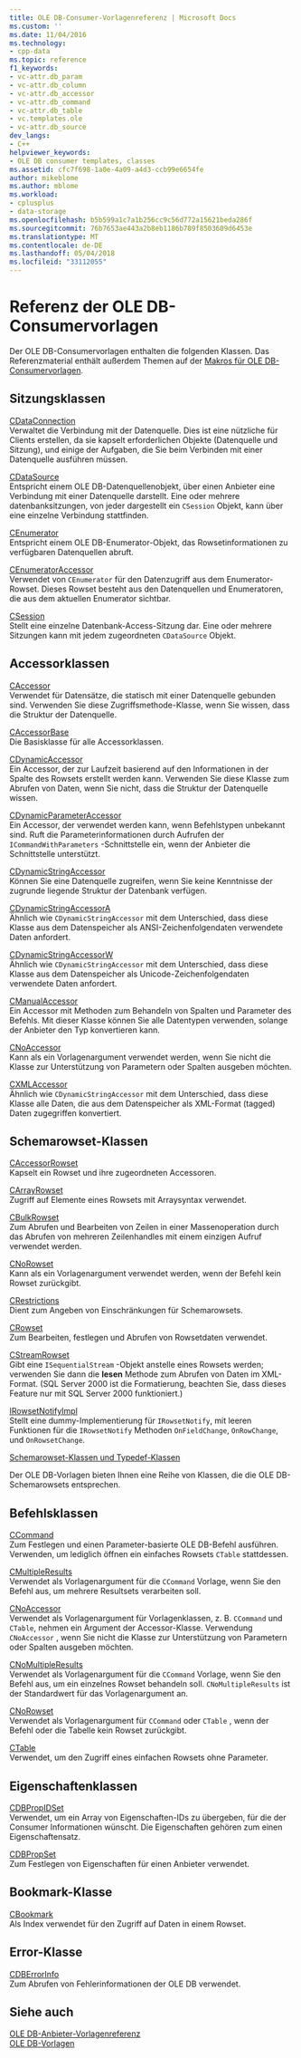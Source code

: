 ```yaml
---
title: OLE DB-Consumer-Vorlagenreferenz | Microsoft Docs
ms.custom: ''
ms.date: 11/04/2016
ms.technology:
- cpp-data
ms.topic: reference
f1_keywords:
- vc-attr.db_param
- vc-attr.db_column
- vc-attr.db_accessor
- vc-attr.db_command
- vc-attr.db_table
- vc.templates.ole
- vc-attr.db_source
dev_langs:
- C++
helpviewer_keywords:
- OLE DB consumer templates, classes
ms.assetid: cfc7f698-1a0e-4a09-a4d3-ccb99e6654fe
author: mikeblome
ms.author: mblome
ms.workload:
- cplusplus
- data-storage
ms.openlocfilehash: b5b599a1c7a1b256cc9c56d772a15621beda286f
ms.sourcegitcommit: 76b7653ae443a2b8eb1186b789f8503609d6453e
ms.translationtype: MT
ms.contentlocale: de-DE
ms.lasthandoff: 05/04/2018
ms.locfileid: "33112055"
---
```

# <a name="ole-db-consumer-templates-reference"></a>Referenz der OLE DB-Consumervorlagen
Der OLE DB-Consumervorlagen enthalten die folgenden Klassen. Das Referenzmaterial enthält außerdem Themen auf der [Makros für OLE DB-Consumervorlagen](../../data/oledb/macros-and-global-functions-for-ole-db-consumer-templates.md).  
  
## <a name="session-classes"></a>Sitzungsklassen  
 [CDataConnection](../../data/oledb/cdataconnection-class.md)  
 Verwaltet die Verbindung mit der Datenquelle. Dies ist eine nützliche für Clients erstellen, da sie kapselt erforderlichen Objekte (Datenquelle und Sitzung), und einige der Aufgaben, die Sie beim Verbinden mit einer Datenquelle ausführen müssen.  
  
 [CDataSource](../../data/oledb/cdatasource-class.md)  
 Entspricht einem OLE DB-Datenquellenobjekt, über einen Anbieter eine Verbindung mit einer Datenquelle darstellt. Eine oder mehrere datenbanksitzungen, von jeder dargestellt ein `CSession` Objekt, kann über eine einzelne Verbindung stattfinden.  
  
 [CEnumerator](../../data/oledb/cenumerator-class.md)  
 Entspricht einem OLE DB-Enumerator-Objekt, das Rowsetinformationen zu verfügbaren Datenquellen abruft.  
  
 [CEnumeratorAccessor](../../data/oledb/cenumeratoraccessor-class.md)  
 Verwendet von `CEnumerator` für den Datenzugriff aus dem Enumerator-Rowset. Dieses Rowset besteht aus den Datenquellen und Enumeratoren, die aus dem aktuellen Enumerator sichtbar.  
  
 [CSession](../../data/oledb/csession-class.md)  
 Stellt eine einzelne Datenbank-Access-Sitzung dar. Eine oder mehrere Sitzungen kann mit jedem zugeordneten `CDataSource` Objekt.  
  
## <a name="accessor-classes"></a>Accessorklassen  
 [CAccessor](../../data/oledb/caccessor-class.md)  
 Verwendet für Datensätze, die statisch mit einer Datenquelle gebunden sind. Verwenden Sie diese Zugriffsmethode-Klasse, wenn Sie wissen, dass die Struktur der Datenquelle.  
  
 [CAccessorBase](../../data/oledb/caccessorbase-class.md)  
 Die Basisklasse für alle Accessorklassen.  
  
 [CDynamicAccessor](../../data/oledb/cdynamicaccessor-class.md)  
 Ein Accessor, der zur Laufzeit basierend auf den Informationen in der Spalte des Rowsets erstellt werden kann. Verwenden Sie diese Klasse zum Abrufen von Daten, wenn Sie nicht, dass die Struktur der Datenquelle wissen.  
  
 [CDynamicParameterAccessor](../../data/oledb/cdynamicparameteraccessor-class.md)  
 Ein Accessor, der verwendet werden kann, wenn Befehlstypen unbekannt sind. Ruft die Parameterinformationen durch Aufrufen der `ICommandWithParameters` -Schnittstelle ein, wenn der Anbieter die Schnittstelle unterstützt.  
  
 [CDynamicStringAccessor](../../data/oledb/cdynamicstringaccessor-class.md)  
 Können Sie eine Datenquelle zugreifen, wenn Sie keine Kenntnisse der zugrunde liegende Struktur der Datenbank verfügen.  
  
 [CDynamicStringAccessorA](../../data/oledb/cdynamicstringaccessora-class.md)  
 Ähnlich wie `CDynamicStringAccessor` mit dem Unterschied, dass diese Klasse aus dem Datenspeicher als ANSI-Zeichenfolgendaten verwendete Daten anfordert.  
  
 [CDynamicStringAccessorW](../../data/oledb/cdynamicstringaccessorw-class.md)  
 Ähnlich wie `CDynamicStringAccessor` mit dem Unterschied, dass diese Klasse aus dem Datenspeicher als Unicode-Zeichenfolgendaten verwendete Daten anfordert.  
  
 [CManualAccessor](../../data/oledb/cmanualaccessor-class.md)  
 Ein Accessor mit Methoden zum Behandeln von Spalten und Parameter des Befehls. Mit dieser Klasse können Sie alle Datentypen verwenden, solange der Anbieter den Typ konvertieren kann.  
  
 [CNoAccessor](../../data/oledb/cnoaccessor-class.md)  
 Kann als ein Vorlagenargument verwendet werden, wenn Sie nicht die Klasse zur Unterstützung von Parametern oder Spalten ausgeben möchten.  
  
 [CXMLAccessor](../../data/oledb/cxmlaccessor-class.md)  
 Ähnlich wie `CDynamicStringAccessor` mit dem Unterschied, dass diese Klasse alle Daten, die aus dem Datenspeicher als XML-Format (tagged) Daten zugegriffen konvertiert.  
  
## <a name="rowset-classes"></a>Schemarowset-Klassen  
 [CAccessorRowset](../../data/oledb/caccessorrowset-class.md)  
 Kapselt ein Rowset und ihre zugeordneten Accessoren.  
  
 [CArrayRowset](../../data/oledb/carrayrowset-class.md)  
 Zugriff auf Elemente eines Rowsets mit Arraysyntax verwendet.  
  
 [CBulkRowset](../../data/oledb/cbulkrowset-class.md)  
 Zum Abrufen und Bearbeiten von Zeilen in einer Massenoperation durch das Abrufen von mehreren Zeilenhandles mit einem einzigen Aufruf verwendet werden.  
  
 [CNoRowset](../../data/oledb/cnorowset-class.md)  
 Kann als ein Vorlagenargument verwendet werden, wenn der Befehl kein Rowset zurückgibt.  
  
 [CRestrictions](../../data/oledb/crestrictions-class.md)  
 Dient zum Angeben von Einschränkungen für Schemarowsets.  
  
 [CRowset](../../data/oledb/crowset-class.md)  
 Zum Bearbeiten, festlegen und Abrufen von Rowsetdaten verwendet.  
  
 [CStreamRowset](../../data/oledb/cstreamrowset-class.md)  
 Gibt eine `ISequentialStream` -Objekt anstelle eines Rowsets werden; verwenden Sie dann die **lesen** Methode zum Abrufen von Daten im XML-Format. (SQL Server 2000 ist die Formatierung, beachten Sie, dass dieses Feature nur mit SQL Server 2000 funktioniert.)  
  
 [IRowsetNotifyImpl](../../data/oledb/irowsetnotifyimpl-class.md)  
 Stellt eine dummy-Implementierung für `IRowsetNotify`, mit leeren Funktionen für die `IRowsetNotify` Methoden `OnFieldChange`, `OnRowChange`, und `OnRowsetChange`.  
  
 [Schemarowset-Klassen und Typedef-Klassen](../../data/oledb/schema-rowset-classes-and-typedef-classes.md)  
  
 Der OLE DB-Vorlagen bieten Ihnen eine Reihe von Klassen, die die OLE DB-Schemarowsets entsprechen.  
  
## <a name="command-classes"></a>Befehlsklassen  
 [CCommand](../../data/oledb/ccommand-class.md)  
 Zum Festlegen und einen Parameter-basierte OLE DB-Befehl ausführen. Verwenden, um lediglich öffnen ein einfaches Rowsets `CTable` stattdessen.  
  
 [CMultipleResults](../../data/oledb/cmultipleresults-class.md)  
 Verwendet als Vorlagenargument für die `CCommand` Vorlage, wenn Sie den Befehl aus, um mehrere Resultsets verarbeiten soll.  
  
 [CNoAccessor](../../data/oledb/cnoaccessor-class.md)  
 Verwendet als Vorlagenargument für Vorlagenklassen, z. B. `CCommand` und `CTable`, nehmen ein Argument der Accessor-Klasse. Verwendung `CNoAccessor` , wenn Sie nicht die Klasse zur Unterstützung von Parametern oder Spalten ausgeben möchten.  
  
 [CNoMultipleResults](../../data/oledb/cnomultipleresults-class.md)  
 Verwendet als Vorlagenargument für die `CCommand` Vorlage, wenn Sie den Befehl aus, um ein einzelnes Rowset behandeln soll. `CNoMultipleResults` ist der Standardwert für das Vorlagenargument an.  
  
 [CNoRowset](../../data/oledb/cnorowset-class.md)  
 Verwendet als Vorlagenargument für `CCommand` oder `CTable` , wenn der Befehl oder die Tabelle kein Rowset zurückgibt.  
  
 [CTable](../../data/oledb/ctable-class.md)  
 Verwendet, um den Zugriff eines einfachen Rowsets ohne Parameter.  
  
## <a name="property-classes"></a>Eigenschaftenklassen  
 [CDBPropIDSet](../../data/oledb/cdbpropidset-class.md)  
 Verwendet, um ein Array von Eigenschaften-IDs zu übergeben, für die der Consumer Informationen wünscht. Die Eigenschaften gehören zum einen Eigenschaftensatz.  
  
 [CDBPropSet](../../data/oledb/cdbpropset-class.md)  
 Zum Festlegen von Eigenschaften für einen Anbieter verwendet.  
  
## <a name="bookmark-class"></a>Bookmark-Klasse  
 [CBookmark](../../data/oledb/cbookmark-class.md)  
 Als Index verwendet für den Zugriff auf Daten in einem Rowset.  
  
## <a name="error-class"></a>Error-Klasse  
 [CDBErrorInfo](../../data/oledb/cdberrorinfo-class.md)  
 Zum Abrufen von Fehlerinformationen der OLE DB verwendet.  
  
## <a name="see-also"></a>Siehe auch  
 [OLE DB-Anbieter-Vorlagenreferenz](../../data/oledb/ole-db-provider-templates-reference.md)   
 [OLE DB-Vorlagen](../../data/oledb/ole-db-templates.md)